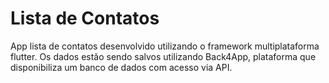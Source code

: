 # Lista de Contatos

App lista de contatos desenvolvido utilizando o framework multiplataforma flutter.
Os dados estão sendo salvos utilizando Back4App, plataforma que disponibiliza um banco de dados com acesso via API.
